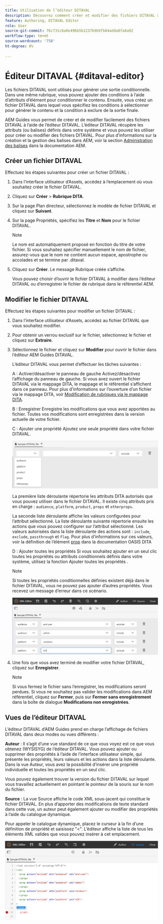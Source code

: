 ```yaml
---
title: Utilisation de l’éditeur DITAVAL
description: Découvrez comment créer et modifier des fichiers DITAVAL à l’aide de DIVATAL Editor dans AEM Guides. Découvrez comment l’éditeur DITAVAL prend en charge les fichiers DITAVAL dans les vues d’auteur et source.
feature: Authoring, DITAVAL Editor
role: User
source-git-commit: 76c731c6a0e496b5b1237b9b9fb84adda8fa8a92
workflow-type: tm+mt
source-wordcount: '758'
ht-degree: 0%

---
```


# Éditeur DITAVAL {#ditaval-editor}

Les fichiers DITAVAL sont utilisés pour générer une sortie conditionnelle. Dans une même rubrique, vous pouvez ajouter des conditions à l’aide d’attributs d’élément pour conditionner le contenu. Ensuite, vous créez un fichier DITAVAL dans lequel vous spécifiez les conditions à sélectionner pour générer le contenu et la condition à exclure de la sortie finale.

AEM Guides vous permet de créer et de modifier facilement des fichiers DITAVAL à l’aide de l’éditeur DITAVAL. L’éditeur DITAVAL récupère les attributs \(ou balises\) définis dans votre système et vous pouvez les utiliser pour créer ou modifier des fichiers DITAVAL. Pour plus d’informations sur la création et la gestion des balises dans AEM, voir la section [Administration des balises](https://experienceleague.adobe.com/docs/experience-manager-cloud-service/sites/authoring/features/tags.html?lang=en) dans la documentation AEM.

## Créer un fichier DITAVAL

Effectuez les étapes suivantes pour créer un fichier DITAVAL :

1. Dans l’interface utilisateur d’Assets, accédez à l’emplacement où vous souhaitez créer le fichier DITAVAL.

1. Cliquez sur **Créer** \> **Rubrique DITA**.

1. Sur la page Plan directeur, sélectionnez le modèle de fichier DITAVAL et cliquez sur **Suivant**.

1. Sur la page Propriétés, spécifiez les **Titre** et **Nom** pour le fichier DITAVAL.

   >[!NOTE]
   >
   > Le nom est automatiquement proposé en fonction du titre de votre fichier. Si vous souhaitez spécifier manuellement le nom de fichier, assurez-vous que le nom ne contient aucun espace, apostrophe ou accolades et se termine par .ditaval.

1. Cliquez sur **Créer**. Le message Rubrique créée s’affiche.

   Vous pouvez choisir d’ouvrir le fichier DITAVAL à modifier dans l’éditeur DITAVAL ou d’enregistrer le fichier de rubrique dans le référentiel AEM.


## Modifier le fichier DITAVAL

Effectuez les étapes suivantes pour modifier un fichier DITAVAL :

1. Dans l’interface utilisateur d’Assets, accédez au fichier DITAVAL que vous souhaitez modifier.

1. Pour obtenir un verrou exclusif sur le fichier, sélectionnez le fichier et cliquez sur **Extraire**.

1. Sélectionnez le fichier et cliquez sur **Modifier** pour ouvrir le fichier dans l’éditeur AEM Guides DITAVAL.

   L’éditeur DITAVAL vous permet d’effectuer les tâches suivantes :

   A : Activer/désactiver le panneau de gauche
Activez/désactivez l’affichage du panneau de gauche. Si vous avez ouvert le fichier DITAVAL via le mappage DITA, le mappage et le référentiel s’affichent dans ce panneau. Pour plus d’informations sur l’ouverture d’un fichier via le mappage DITA, voir [Modification de rubriques via le mappage DITA](map-editor-advanced-map-editor.md#id17ACJ0F0FHS).

   B : Enregistrer
Enregistre les modifications que vous avez apportées au fichier. Toutes vos modifications sont enregistrées dans la version actuelle de votre fichier.

   C : Ajouter une propriété
Ajoutez une seule propriété dans votre fichier DITAVAL.

   ![](images/ditaval-editor-props.png)

   La première liste déroulante répertorie les attributs DITA autorisés que vous pouvez utiliser dans le fichier DITAVAL. Il existe cinq attributs pris en charge : `audience`, `platform`, `product`, `props` et `otherprops`.

   La seconde liste déroulante affiche les valeurs configurées pour l’attribut sélectionné. La liste déroulante suivante répertorie ensuite les actions que vous pouvez configurer sur l’attribut sélectionné. Les valeurs autorisées dans la liste déroulante des actions sont : `include`, `exclude`, `passthrough` et `flag`. Pour plus d’informations sur ces valeurs, voir la définition de l’élément [prop](http://docs.oasis-open.org/dita/dita/v1.3/errata01/os/complete/part3-all-inclusive/langRef/ditaval/ditaval-prop.html#ditaval-prop) dans la documentation OASIS DITA

   D : Ajouter toutes les propriétés
Si vous souhaitez ajouter en un seul clic toutes les propriétés ou attributs conditionnels définis dans votre système, utilisez la fonction Ajouter toutes les propriétés .

   >[!NOTE]
   >
   > Si toutes les propriétés conditionnelles définies existent déjà dans le fichier DITAVAL, vous ne pouvez pas ajouter d’autres propriétés. Vous recevez un message d’erreur dans ce scénario.

   ![](images/ditaval-all-props.png)

1. Une fois que vous avez terminé de modifier votre fichier DITAVAL, cliquez sur **Enregistrer**.

   >[!NOTE]
   >
   > Si vous fermez le fichier sans l’enregistrer, les modifications seront perdues. Si vous ne souhaitez pas valider les modifications dans AEM référentiel, cliquez sur **Fermer**, puis sur **Fermer sans enregistrement** dans la boîte de dialogue **Modifications non enregistrées**.


## Vues de l’éditeur DITAVAL

L’éditeur DITAVAL d’AEM Guides prend en charge l’affichage de fichiers DITAVAL dans deux modes ou vues différents :

**Auteur** :   Il s’agit d’une vue standard de ce que vous voyez est ce que vous obtenez \(WYSISYG\) de l’éditeur DITAVAL. Vous pouvez ajouter ou supprimer des propriétés à l’aide de l’interface utilisateur simple, qui présente les propriétés, leurs valeurs et les actions dans la liste déroulante. Dans la vue Auteur, vous avez la possibilité d’insérer une propriété individuelle et toutes les propriétés en un seul clic.

Vous pouvez également trouver la version du fichier DITAVAL sur lequel vous travaillez actuellement en pointant le pointeur de la souris sur le nom du fichier.

**Source** :   La vue Source affiche le code XML sous-jacent qui constitue le fichier DITAVAL. En plus d’apporter des modifications de texte standard dans cette vue, un auteur peut également ajouter ou modifier des propriétés à l’aide du catalogue dynamique.

Pour appeler le catalogue dynamique, placez le curseur à la fin d’une définition de propriété et saisissez &quot;&lt;&quot;. L’éditeur affiche la liste de tous les éléments XML valides que vous pouvez insérer à cet emplacement.

![](images/ditaval-source-view.png)
